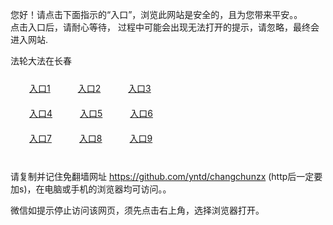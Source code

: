 您好！请点击下面指示的“入口”，浏览此网站是安全的，且为您带来平安。。 <br/>
点击入口后，请耐心等待， 过程中可能会出现无法打开的提示，请忽略，最终会进入网站. </br>

法轮大法在长春<br/>
<div style="padding:10px"><a style="margin:20px" target="_blank" href="https://d2t55yx8s5m15r.cloudfront.net/2Qpsp?ytcpla" id="ccLink1" rel="nofollow">入口1</a> <a target="_blank" style="margin:20px" href="https://d1a8d8c6ykv333.cloudfront.net/2Qpsp?clvlui" id="ccLink2" rel="nofollow">入口2</a> <a style="margin:20px" target="_blank" href="https://d3c3upt5t0z10s.cloudfront.net/2Qpsp?lkaeoozg" id="ccLink3" rel="nofollow">入口3</a></div>

<div style="padding:10px" ><a style="margin:20px" target="_blank" href="https://d2t55yx8s5m15r.cloudfront.net/2Qpsp?ytcpla" id="ccLink4" rel="nofollow">入口4</a> <a style="margin:20px" href="https://d1a8d8c6ykv333.cloudfront.net/2Qpsp?clvlui" target="_blank" id="ccLink5" rel="nofollow">入口5</a> <a style="margin:20px" href="https://d3c3upt5t0z10s.cloudfront.net/2Qpsp?lkaeoozg" target="_blank" id="ccLink6" rel="nofollow">入口6</a></div>

<div style="padding:10px"><a style="margin:20px" target="_blank" href="https://d2t55yx8s5m15r.cloudfront.net/2Qpsp?ytcpla" id="ccLink7" rel="nofollow">入口7</a> <a style="margin:20px" href="https://d1a8d8c6ykv333.cloudfront.net/2Qpsp?clvlui" target="_blank" id="ccLink8" rel="nofollow">入口8</a> <a style="margin:20px" target="_blank" href="https://d3c3upt5t0z10s.cloudfront.net/2Qpsp?lkaeoozg" id="ccLink9" rel="nofollow">入口9</a></div>

<br/>



请复制并记住免翻墙网址 https://github.com/yntd/changchunzx (http后一定要加s)，在电脑或手机的浏览器均可访问。。<br/>

微信如提示停止访问该网页，须先点击右上角，选择浏览器打开。
